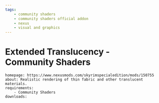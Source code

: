 ```yaml
---
tags:
    - community shaders
    - community shaders official addon
    - nexus
    - visual and graphics
---
```


# Extended Translucency - Community Shaders

```project_info
homepage: https://www.nexusmods.com/skyrimspecialedition/mods/150755
about: Realistic rendering of thin fabric and other translucent materials.
requirements:
    - Community Shaders
downloads:
```
